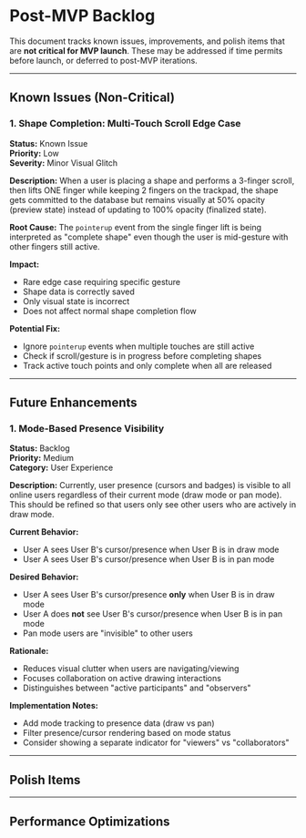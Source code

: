# Post-MVP Backlog

This document tracks known issues, improvements, and polish items that are **not critical for MVP launch**. These may be addressed if time permits before launch, or deferred to post-MVP iterations.

---

## Known Issues (Non-Critical)

### 1. Shape Completion: Multi-Touch Scroll Edge Case
**Status:** Known Issue  
**Priority:** Low  
**Severity:** Minor Visual Glitch

**Description:**
When a user is placing a shape and performs a 3-finger scroll, then lifts ONE finger while keeping 2 fingers on the trackpad, the shape gets committed to the database but remains visually at 50% opacity (preview state) instead of updating to 100% opacity (finalized state).

**Root Cause:**
The `pointerup` event from the single finger lift is being interpreted as "complete shape" even though the user is mid-gesture with other fingers still active.

**Impact:**
- Rare edge case requiring specific gesture
- Shape data is correctly saved
- Only visual state is incorrect
- Does not affect normal shape completion flow

**Potential Fix:**
- Ignore `pointerup` events when multiple touches are still active
- Check if scroll/gesture is in progress before completing shapes
- Track active touch points and only complete when all are released

---

## Future Enhancements

### 1. Mode-Based Presence Visibility
**Status:** Backlog  
**Priority:** Medium  
**Category:** User Experience

**Description:**
Currently, user presence (cursors and badges) is visible to all online users regardless of their current mode (draw mode or pan mode). This should be refined so that users only see other users who are actively in draw mode.

**Current Behavior:**
- User A sees User B's cursor/presence when User B is in draw mode
- User A sees User B's cursor/presence when User B is in pan mode

**Desired Behavior:**
- User A sees User B's cursor/presence **only** when User B is in draw mode
- User A does **not** see User B's cursor/presence when User B is in pan mode
- Pan mode users are "invisible" to other users

**Rationale:**
- Reduces visual clutter when users are navigating/viewing
- Focuses collaboration on active drawing interactions
- Distinguishes between "active participants" and "observers"

**Implementation Notes:**
- Add mode tracking to presence data (draw vs pan)
- Filter presence/cursor rendering based on mode status
- Consider showing a separate indicator for "viewers" vs "collaborators"

---

## Polish Items

<!-- Add UI/UX improvements here -->

---

## Performance Optimizations

<!-- Add performance improvements here -->


